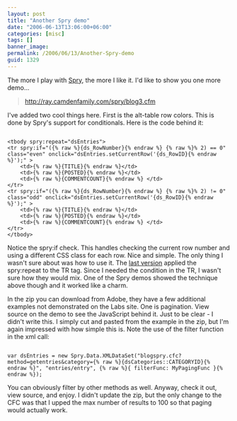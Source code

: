 ```yaml
---
layout: post
title: "Another Spry demo"
date: "2006-06-13T13:06:00+06:00"
categories: [misc]
tags: []
banner_image: 
permalink: /2006/06/13/Another-Spry-demo
guid: 1329
---
```


The more I play with <a href="http://labs.adobe.com/technologies/spry/">Spry</a>, the more I like it. I'd like to show you one more demo...

<blockquote>
<a href="http://ray.camdenfamily.com/spry/blog3.cfm">http://ray.camdenfamily.com/spry/blog3.cfm</a>
</blockquote>

I've added two cool things here. First is the alt-table row colors. This is done by Spry's support for conditionals. Here is the code behind it:

<code>
&lt;tbody spry:repeat="dsEntries"&gt;
&lt;tr spry:if="({% raw %}{ds_RowNumber}{% endraw %} {% raw %}% 2) == 0" class="even" onclick="dsEntries.setCurrentRow('{ds_RowID}{% endraw %}');" &gt;
	&lt;td&gt;{% raw %}{TITLE}{% endraw %}&lt;/td&gt;
	&lt;td&gt;{% raw %}{POSTED}{% endraw %}&lt;/td&gt;
	&lt;td&gt;{% raw %}{COMMENTCOUNT}{% endraw %}&nbsp;&lt;/td&gt;
&lt;/tr&gt;
&lt;tr spry:if="({% raw %}{ds_RowNumber}{% endraw %} {% raw %}% 2) != 0" class="odd" onclick="dsEntries.setCurrentRow('{ds_RowID}{% endraw %}');" &gt;
	&lt;td&gt;{% raw %}{TITLE}{% endraw %}&lt;/td&gt;
	&lt;td&gt;{% raw %}{POSTED}{% endraw %}&lt;/td&gt;
	&lt;td&gt;{% raw %}{COMMENTCOUNT}{% endraw %}&nbsp;&lt;/td&gt;
&lt;/tr&gt;
&lt;/tbody&gt;
</code>

Notice the spry:if check. This handles checking the current row number and using a different CSS class for each row. Nice and simple. The only thing I wasn't sure about was how to use it. The <a href="http://ray.camdenfamily.com/spry/blog3.cfm">last version</a> applied the spry:repeat to the TR tag. Since I needed the condition in the TR, I wasn't sure how they would mix. One of the Spry demos showed the technique above though and it worked like a charm.

In the zip you can download from Adobe, they have a few additional examples not demonstrated on the Labs site. One is pagination. View source on the demo to see the JavaScript behind it. Just to be clear - I didn't write this. I simply cut and pasted from the example in the zip, but I'm again impressed with how simple this is. Note the use of the filter function in the xml call:

<code>
var dsEntries = new Spry.Data.XMLDataSet("blogspry.cfc?method=getentries&category={% raw %}{dsCategories::CATEGORYID}{% endraw %}", "entries/entry", {% raw %}{ filterFunc: MyPagingFunc }{% endraw %});
</code>

You can obviously filter by other methods as well. Anyway, check it out, view source, and enjoy. I didn't update the zip, but the only change to the CFC was that I upped the max number of results to 100 so that paging would actually work.